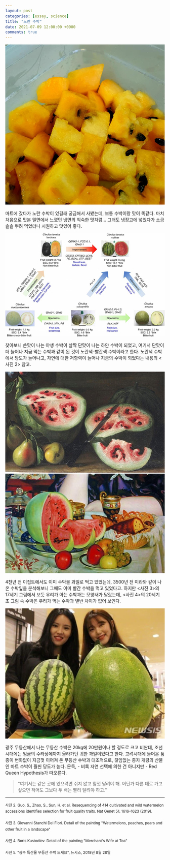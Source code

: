 ```yaml
---
layout: post
categories: [essay, science]
title: "노란 수박"
date: 2021-07-09 12:00:00 +0900
comments: true
---
```


![1](/assets/images/210709-1.jpg)

마트에 갔다가 노란 수박이 있길래 궁금해서 사봤는데, 보통 수박이랑 맛이 똑같다. 마치 처음으로 맛본 밀면에서 느꼈던 냉면의 익숙한 맛처럼... 그래도 냉장고에 넣었다가 소금 솔솔 뿌려 먹었더니 시원하고 맛있어 좋다.

![2](/assets/images/210709-2.jpg)

찾아보니 쓴맛이 나는 야생 수박이 살짝 단맛이 나는 하얀 수박이 되었고, 여기서 단맛이 더 늘어나 지금 먹는 수박과 같이 된 것이 노란색-빨간색 수박이라고 한다. 노란색 수박에서 당도가 늘어나고, 자연에 대한 저항력이 늘어나 지금의 수박이 되었다는 내용의 <사진 2> 참고.

![3](/assets/images/210709-3.jpg)
![4](/assets/images/210709-4.jpg)

4천년 전 이집트에서도 이미 수박을 과일로 먹고 있었는데, 3500년 전 미라와 같이 나온 수박잎을 분석해보니 그때도 이미 빨간 수박을 먹고 있었다고. 하지만 <사진 3>의 17세기 그림에서 보듯 우리가 아는 수박과는 모양새가 달랐는데, <사진 4>의 20세기 초 그림 속 수박은 우리가 먹는 수박과 별반 차이가 없어 보인다.

![5](/assets/images/210709-5.jpg)

광주 무등산에서 나는 무등산 수박은 20kg에 20만원이나 할 정도로 크고 비싼데, 조선시대에는 임금의 수라상에까지 올라가던 귀한 과일이었다고 한다. 고려시대에 들어온 품종이 변화없이 지금껏 이어져 온 무등산 수박과 대조적으로, 끊임없는 종자 개량의 산물인 마트 수박이 훨씬 당도가 높다. 문득, - 비록 자연 선택에 의한 건 아니지만 - Red Queen Hypothesis가 떠오른다.

>
> "여기서는 같은 곳에 있으려면 쉬지 않고 힘껏 달려야 해. 어딘가 다른 데로 가고 싶으면 적어도 그보다 두 배는 빨리 달려야 하고."
>

-------

<sup>사진 2. Guo, S., Zhao, S., Sun, H. et al. Resequencing of 414 cultivated and wild watermelon accessions identifies selection for fruit quality traits. Nat Genet 51, 1616–1623 (2019).</sup>

<sup>사진 3. Giovanni Stanchi Dei Fiori. Detail of the painting "Watermelons, peaches, pears and other fruit in a landscape"</sup>

<sup>사진 4. Boris Kustodiev. Detail of the painting "Merchant's Wife at Tea"</sup>

<sup>사진 5. "광주 특산물 무등산 수박 드세요", 뉴시스, 2018년 8월 28일</sup>
